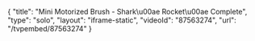 {
    "title": "Mini Motorized Brush - Shark\u00ae Rocket\u00ae Complete",
    "type": "solo",
    "layout": "iframe-static",
    "videoId": "87563274",
    "url": "\/tvpembed\/87563274"
}